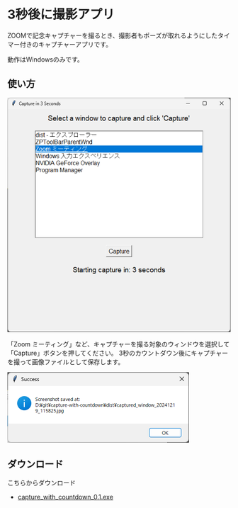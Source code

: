 # 3秒後に撮影アプリ

ZOOMで記念キャプチャーを撮るとき、撮影者もポーズが取れるようにしたタイマー付きのキャプチャーアプリです。

動作はWindowsのみです。

## 使い方

![アプリケーションの画面](./images/application01.png)

「Zoom ミーティング」など、キャプチャーを撮る対象のウィンドウを選択して「Capture」ボタンを押してください。
3秒のカウントダウン後にキャプチャーを撮って画像ファイルとして保存します。

![キャプチャ完了画面](./images/complete01.png)

## ダウンロード

こちらからダウンロード

- [capture_with_countdown_0.1.exe](./dist/capture_with_countdown_0.1.exe)


